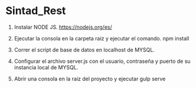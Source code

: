 # Sintad_Rest

1) Instalar NODE JS.
https://nodejs.org/es/

2) Ejecutar la consola en la carpeta raiz y ejecutar el comando.
npm install

3) Correr el script de base de datos en localhost de MYSQL.
4) Configurar el archivo server.js con el usuario, contraseña y puerto de su instancia local de MYSQL.
5) Abrir una consola en la raiz del proyecto y ejecutar 
gulp serve

